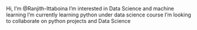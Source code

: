 Hi, I’m @Ranjith-Ittaboina
I’m interested in Data Science and machine learning
I’m currently learning python under data science course
I’m looking to collaborate on python projects and Data Science


<!---
Ranjith-Ittaboina/Ranjith-Ittaboina is a ✨ special ✨ repository because its `README.md` (this file) appears on your GitHub profile.
You can click the Preview link to take a look at your changes.
--->
